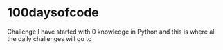 # 100daysofcode

Challenge
I have started with 0 knowledge in Python and this is where all the daily challenges will go to

